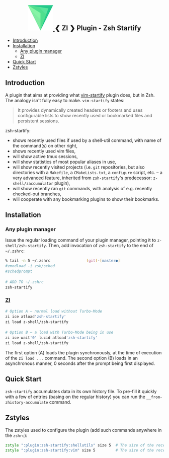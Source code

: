 <h2 align="center">
  <a href="https://github.com/z-shell/zi">
    <img src="https://github.com/z-shell/zi/raw/main/docs/images/logo.svg" alt="Logo" width="80" height="80" />
  </a>
❮ ZI ❯ Plugin - Zsh Startify
</h2>

- [Introduction](#introduction)
- [Installation](#installation)
  - [Any plugin manager](#any-plugin-manager)
  - [ZI](#zi)
- [Quick Start](#quick-start)
- [Zstyles](#zstyles)

## Introduction

A plugin that aims at providing what
[vim-startify](https://github.com/mhinz/vim-startify) plugin does, but in Zsh. The
analogy isn't fully easy to make. `vim-startify` states:

> It provides dynamically created headers or footers and uses configurable lists to
> show recently used or bookmarked files and persistent sessions.

zsh-startify:

- shows recently used files if used by a shell-util command, with name of the command(s) on other right,
- shows recently used vim files,
- will show active tmux sessions,
- will show statistics of most popular aliases in use,
- will show recently visited projects (i.e. `git` repositories, but also directories
  with a `Makefile`, a `CMakeLists.txt`, a `configure` script, etc. – a very advanced
  feature, inherited from `zsh-startify`'s predecessor: `z-shell/zaccumulator` plugin),
- will show recently ran `git` commands, with analysis of e.g. recently checked-out
  branches,
- will cooperate with any bookmarking plugins to show their bookmarks.

## Installation

### Any plugin manager

Issue the regular loading command of your plugin manager, pointing it to
`z-shell/zsh-startify`. Then, add invocation of `zsh-startify` to the end of
`~/.zshrc`:

```zsh
% tail -n 5 ~/.zshrc                (git)-[master●]
#zmodload -i zsh/sched
#schedprompt

# ADD TO ~/.zshrc
zsh-startify
```

### [ZI](https://github.com/z-shell/zi)

```zsh
# Option A – normal load without Turbo-Mode
zi ice atload'zsh-startify'
zi load z-shell/zsh-startify

# Option B – a load with Turbo-Mode being in use
zi ice wait'0' lucid atload'zsh-startify'
zi load z-shell/zsh-startify
```

The first option (A) loads the plugin synchronously, at the time of execution of the
`zi load ...` command. The second option (B) loads in an asynchronous manner, 0
seconds after the prompt being first displayed.

## Quick Start

`zsh-startify` accumulates data in its own history file. To pre-fill it quickly with a
few of entries (basing on the regular history) you can run the
`__from-zhistory-accumulate` command.

## Zstyles

The zstyles used to configure the plugin (add such commands anywhere in the `zshrc`):

```zsh
zstyle ":plugin:zsh-startify:shellutils" size 5  # The size of the recently used file list (default: 5)
zstyle ":plugin:zsh-startify:vim" size 5         # The size of the recently opened in Vim list (default: 5)
```
